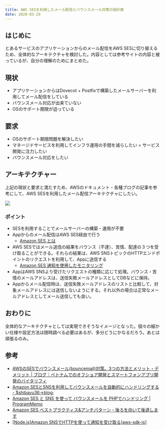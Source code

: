 ```yaml
---
title: AWS SESを利用したメール配信とバウンスメール対策の設計案
date: 2020-03-29
---
```


## はじめに 

とあるサービスのアプリケーションからのメール配信をAWS SESに切り替えるため、全体的なアーキテクチャを検討した。内容としては参考サイトの内容と被っているが、自分の理解のためにまとめた。

## 現状

- アプリケーションからはDovecot + Postfixで構築したメールサーバーを利用してメール配信をしている
- バウンスメール対応が出来ていない
- OSのサポート期限が迫っている

## 要求

- OSのサポート期限問題を解決したい
- マネージドサービスを利用してインフラ運用の手間を減らしたい = サービス開発に注力したい
- バウンスメール対応をしたい

## アーキテクチャー

上記の現状と要求と満たすため、AWSのドキュメント・各種ブログの記事を参考にして、AWS SESを利用したメール配信アーキテクチャにしたい。

![](/images/blog/2020/2020-03-29-01.png)

### ポイント

- SESを利用することでメールサーバーの構築・運用が不要
- Appからのメール配信はAWS SES経由で行う
    - [Amazon SES とは](https://docs.aws.amazon.com/ja_jp/ses/latest/DeveloperGuide/Welcome.html)
- AWS SESではメール送信の結果をバウンス（不達）、苦情、配達の３つを受け取ることができる。それらの結果は、AWS SNSトピックのHTTPエンドポイントのリクエストを利用して、Appに送信する
    - [Amazon SES 通知を使用したモニタリング](https://docs.aws.amazon.com/ja_jp/ses/latest/DeveloperGuide/monitor-sending-activity-using-notifications.html)
- AppはAWS SNSより受けたリクエストの種類に応じて処理。バウンス・苦情のメールアドレスは、送信失敗メールアドレスとしてDBなどに保持。
- Appからメール配信時は、送信失敗メールアドレスのリストと比較して、対象メールアドレスには送信しないようにする。それ以外の場合は正常なメールアドレスとしてメール送信しても良い。

## おわりに

全体的なアーキテクチャとしては実現できそうなイメージとなった。個々の細かい仕様や設定方法は随時調べる必要はあるが、多分どうにかなるだろう。あとは頑張るのみ。

## 参考

- [AWSのSESでバウンスメール\(bouncemail\)対策。3つの方法とメリット・デメリット \| ブログ｜ベトナムでのオフショア開発とスマートフォンアプリ開発のバイタリフィ](https://vitalify.jp/blog/2018/03/aws-ses-bouncemail.html)
- [Amazon SESとSNSを利用してバウンスメールを自動的にハンドリングする \- $shibayu36\->blog;](https://blog.shibayu36.org/entry/2015/08/27/101815)
- [Amazon SES と SNS を使って バウンスメールを PHPでハンドリング \| ProgramMemo](http://program-memo.com/archives/599)
- [Amazon SES ベストプラクティス&アンチパターン \- 後ろを向いて後退します](http://micpsm.hatenablog.com/entry/2019/12/06/120000)
- [[Node.js]Amazon SNSでHTTPを使って通知を受け取る[aws-sdk-js]](https://dev.classmethod.jp/articles/amazonsns-http/)


